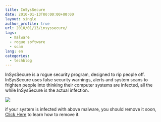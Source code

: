 ```yaml
---
title: InSysSecure
date: 2010-01-13T00:00:00+00:00
layout: single
author_profile: true
url: 2010/01/13/insyssecure/
tags:
  - malware
  - rogue software
  - scam
lang: en
categories: 
  - techblog
---
```

InSysSecure is a rogue security program, designed to rip people off. InSysSecure uses false security warnings, alerts and system scans to frighten people into thinking their computer systems are infected, all the while InSysSecure is the actual infection.

[![](http://4.bp.blogspot.com/_vaUVXcmC3OI/S00FylP-YZI/AAAAAAAAAm4/4Ed6AU8Qfho/s640/InSysSecure_GUI.jpg)](http://4.bp.blogspot.com/_vaUVXcmC3OI/S00FylP-YZI/AAAAAAAAAm4/4Ed6AU8Qfho/s1600-h/InSysSecure_GUI.jpg)

if your system is infected with above malware, you should remove it soon, [Click Here](/2011/01/02/malware-removal-guide-for-Windows/) to learn how to remove it.